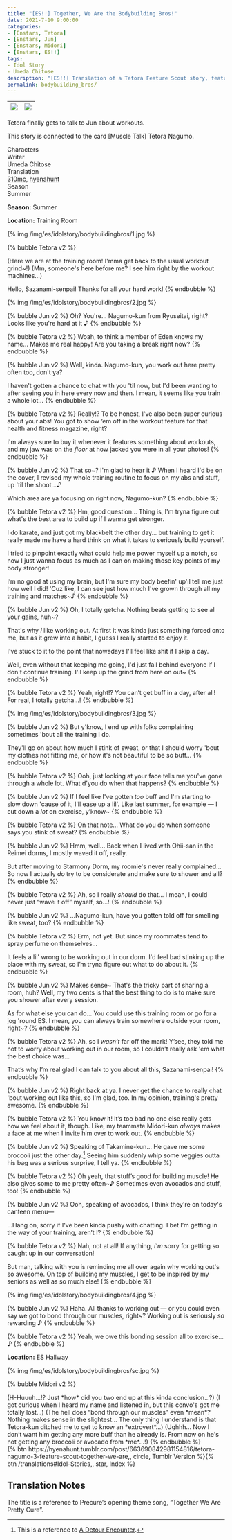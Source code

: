 ```yaml
---
title: "[ES!!] Together, We Are the Bodybuilding Bros!"
date: 2021-7-10 9:00:00
categories:
- [Enstars, Tetora]
- [Enstars, Jun]
- [Enstars, Midori]
- [Enstars, ES!!]
tags:
- Idol Story
- Umeda Chitose
description: "[ES!!] Translation of a Tetora Feature Scout story, featuring Jun and Midori. Tetora finally gets to talk to Jun about workouts."
permalink: bodybuilding_bros/
---
```

![](/img/es/idolstory/bodybuildingbros/c1.jpg)|![](/img/es/idolstory/bodybuildingbros/c2.jpg)
:-:|:-:

Tetora finally gets to talk to Jun about workouts.

This story is connected to the card [Muscle Talk] Tetora Nagumo.

<div class="three-wrapper" style="--storyColor:#965e7d;--storyColor-rgb:150,94,125;--storyColor-h:326.8;--storyColor-s: 23%;--storyColor-l:47.8%;">
    <div class="info-area">
        <div class="info">
            <div class="info-item characters">
                <div class="label">
                    Characters
                </div>
                <div class="value">
								<a href="/categories/Enstars/Tetora" character="Tetora"></a>
								<a href="/categories/Enstars/Jun" character="Jun"></a>
		            <a href="/categories/Enstars/Midori" character="Midori"></a>
                </div>
            </div>
            <div class="info-item one">
                <div class="label">
                    Writer
                </div>
                <div class="value">
                    Umeda Chitose
                </div>
            </div>
            <div class="info-item two">
                <div class="label">
                    Translation
                </div>
                <div class="value">
                    <a href="/about">310mc</a>, <a href="https://hyenahunt.tumblr.com/post/663690842981154816/tetora-nagumo-3-feature-scout-together-we-are">hyenahunt</a>
                </div>
            </div>
            <div class="info-item three">
                <div class="label">
                   Season
                </div>
                <div class="value">
                    Summer
                </div>
            </div>
        </div>
    </div>
</div>

<!-- more -->

<div class="msr-season summer">
    <p><span><b>Season:</b> Summer</span></p>
</div>

<div class="msr-location">
    <p><span><b>Location:</b> Training Room</span></p>
</div>

{% img /img/es/idolstory/bodybuildingbros/1.jpg %}

{% bubble Tetora v2 %}
<th>(Here we are at the training room! I'mma get back to the usual workout grind~!)</th>

<th>(Mm, someone's here before me? I see him right by the workout machines…)</th>

Hello, Sazanami-senpai! Thanks for all your hard work!
{% endbubble %}

{% img /img/es/idolstory/bodybuildingbros/2.jpg %}

{% bubble Jun v2 %}
Oh? You're… Nagumo-kun from Ryuseitai, right? Looks like you're hard at it ♪
{% endbubble %}

{% bubble Tetora v2 %}
Woah, to think a member of Eden knows my name… Makes me real happy! Are you taking a break right now?
{% endbubble %}

{% bubble Jun v2 %}
Well, kinda. Nagumo-kun, you work out here pretty often too, don't ya?

I haven't gotten a chance to chat with you 'til now, but I'd been wanting to after seeing you in here every now and then. I mean, it seems like you train a whole lot…
{% endbubble %}

{% bubble Tetora v2 %}
Really!? To be honest, I've also been super curious about your abs! You got to show ‘em off in the workout feature for that health and fitness magazine, right?

I'm always sure to buy it whenever it features something about workouts, and my jaw was on the *floor* at how jacked you were in all your photos!
{% endbubble %}

{% bubble Jun v2 %}
That so~? I'm glad to hear it ♪ When I heard I'd be on the cover, I revised my whole training routine to focus on my abs and stuff, up 'til the shoot…♪

Which area are ya focusing on right now, Nagumo-kun?
{% endbubble %}

{% bubble Tetora v2 %}
Hm, good question… Thing is, I'm tryna figure out what's the best area to build up if I wanna get stronger.

I do karate, and just got my blackbelt the other day… but training to get it really made me have a hard think on what it takes to seriously build yourself.

I tried to pinpoint exactly what could help me power myself up a notch, so now I just wanna focus as much as I can on making those key points of my body stronger!

I’m no good at using my brain, but I'm sure my body beefin' up'll tell me just how well I did! 'Cuz like, I can see just how much I've grown through all my training and matches~♪
{% endbubble %}

{% bubble Jun v2 %}
Oh, I totally getcha. Nothing beats getting to see all your gains, huh~?

That's why *I* like working out. At first it was kinda just something forced onto me, but as it grew into a habit, I guess I really started to enjoy it.

I've stuck to it to the point that nowadays I'll feel like shit if I skip a day.

Well, even without that keeping me going, I'd just fall behind everyone if I don't continue training. I'll keep up the grind from here on out~
{% endbubble %}

{% bubble Tetora v2 %}
Yeah, right!? You can’t get buff in a day, after all! For real, I totally getcha…!
{% endbubble %}

{% img /img/es/idolstory/bodybuildingbros/3.jpg %}

{% bubble Jun v2 %}
But y'know, I end up with folks complaining sometimes 'bout all the training I do.

They'll go on about how much I stink of sweat, or that I should worry 'bout my clothes not fitting me, or how it's not beautiful to be so buff…
{% endbubble %}

{% bubble Tetora v2 %}
Ooh, just looking at your face tells me you've gone through a whole lot. What d'you do when that happens?
{% endbubble %}

{% bubble Jun v2 %}
If I feel like I've gotten *too* buff and I'm starting to slow down 'cause of it, I'll ease up a lil'. Like last summer, for example — I cut down a *lot* on exercise, y’know~
{% endbubble %}

{% bubble Tetora v2 %}
On that note… What do you do when someone says you stink of sweat?
{% endbubble %}

{% bubble Jun v2 %}
Hmm, well… Back when I lived with Ohii-san in the Reimei dorms, I mostly waved it off, really.

But after moving to Starmony Dorm, my roomie's never really complained… So now I actually *do* try to be considerate and make sure to shower and all?
{% endbubble %}

{% bubble Tetora v2 %}
Ah, so I really *should* do that… I mean, I could never just “wave it off” myself, so…!
{% endbubble %}

{% bubble Jun v2 %}
…Nagumo-kun, have you gotten told off for smelling like sweat, too?
{% endbubble %}

{% bubble Tetora v2 %}
Erm, not yet. But since my roommates tend to spray perfume on themselves…

It feels a lil' wrong to be working out in our dorm. I'd feel bad stinking up the place with my sweat, so I’m tryna figure out what to do about it.
{% endbubble %}

{% bubble Jun v2 %}
Makes sense~ That's the tricky part of sharing a room, huh? Well, my two cents is that the best thing to do is to make sure you shower after every session.

As for what else you can do… You could use this training room or go for a jog 'round ES. I mean, you can always train somewhere outside your room, right~?
{% endbubble %}

{% bubble Tetora v2 %}
Ah, so I *wasn’t* far off the mark! Y’see, they told me not to worry about working out in our room, so I couldn't really ask 'em what the best choice was…

That’s why I’m real glad I can talk to you about all this, Sazanami-senpai!
{% endbubble %}

{% bubble Jun v2 %}
Right back at ya. I never get the chance to really chat 'bout working out like this, so I'm glad, too. In my opinion, training's pretty awesome.
{% endbubble %}

{% bubble Tetora v2 %}
You know it! It’s too bad no one else really gets how we feel about it, though. Like, my teammate Midori-kun *always* makes a face at me when I invite him over to work out.
{% endbubble %}

{% bubble Jun v2 %}
Speaking of Takamine-kun… He gave me some broccoli just the other day.[^1] Seeing him suddenly whip some veggies outta his bag was a serious surprise, I tell ya.
{% endbubble %}

{% bubble Tetora v2 %}
Oh yeah, that stuff’s good for building muscle! He also gives some to me pretty often~♪ Sometimes even avocados and stuff, too!
{% endbubble %}

{% bubble Jun v2 %}
Ooh, speaking of avocados, I think they're on today's canteen menu—

…Hang on, sorry if I've been kinda pushy with chatting. I bet I’m getting in the way of your training, aren’t I?
{% endbubble %}

{% bubble Tetora v2 %}
Nah, not at all! If anything, *I'm* sorry for getting so caught up in our conversation!

But man, talking with you is reminding me all over again why working out's so awesome. On top of building my muscles, I get to be inspired by my seniors as well as so much else!
{% endbubble %}

{% img /img/es/idolstory/bodybuildingbros/4.jpg %}

{% bubble Jun v2 %}
Haha. All thanks to working out — or you could even say we got to bond through our muscles, right~? Working out is seriously *so* rewarding ♪
{% endbubble %}

{% bubble Tetora v2 %}
Yeah, we owe this bonding session all to exercise…♪
{% endbubble %}

<div class="msr-location">
    <p><span><b>Location:</b> ES Hallway</span></p>
</div>

{% img /img/es/idolstory/bodybuildingbros/sc.jpg %}

{% bubble Midori v2 %}
<th>(H-Huuuh…!? Just *how* did you two end up at this kinda conclusion…?)</th>

<th>(I got curious when I heard my name and listened in, but this convo's got me totally lost…)</th>

<th>(The hell does “bond through our muscles” even *mean*? Nothing makes sense in the slightest… The only thing I understand is that Tetora-kun ditched me to get to know an *extrovert*…)</th>

<th>(Ughhh… Now I don’t want him getting any more buff than he already is. From now on he's not getting any broccoli or avocado from *me*…!)</th>
{% endbubble %}

<div toc>{% btn https://hyenahunt.tumblr.com/post/663690842981154816/tetora-nagumo-3-feature-scout-together-we-are,, circle, Tumblr Version %}{% btn /translations#Idol-Stories,, star, Index %}</div>

## Translation Notes
The title is a reference to Precure’s opening theme song, “Together We Are Pretty Cure”.
[^1]: This is a reference to [A Detour Encounter](https://hyenahunt.tumblr.com/post/663687909863555072/jun-sazanami-4-feature-scout-a-detour).
